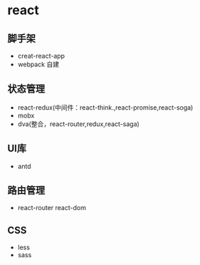 # react

## 脚手架

- creat-react-app
- webpack 自建

## 状态管理

- react-redux(中间件：react-think.,react-promise,react-soga)
- mobx
- dva(整合，react-router,redux,react-saga)

## UI库

- antd

## 路由管理

- react-router react-dom

## CSS

- less
- sass